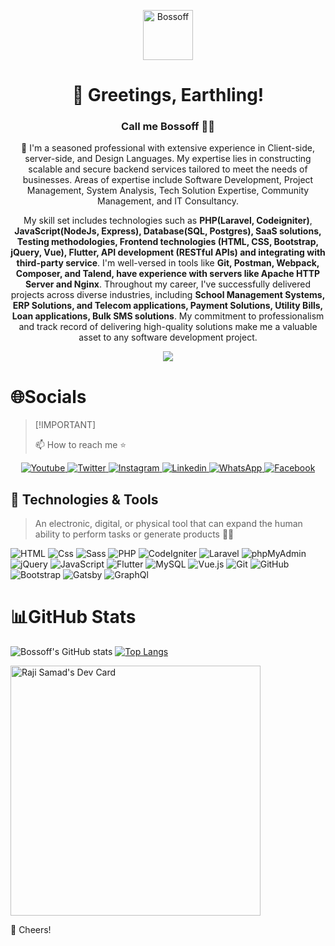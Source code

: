 
<a name="readme-top"></a>

<div align="center">

<img src="https://avatars.githubusercontent.com/u/30760187?v=4" alt="Bossoff" height="80">

<!-- <img src="assets/github-repo-logo.gif" alt="daily.dev animated logo" height="80"> -->

<br>

# 👋 Greetings, Earthling! 

### Call me Bossoff 🤖💜

💬 I'm a seasoned professional with extensive experience in Client-side, server-side, and Design Languages. My expertise lies in constructing scalable and secure backend services tailored to meet the needs of businesses. Areas of expertise include Software Development, Project Management, System Analysis, Tech Solution Expertise, Community Management, and IT Consultancy.

My skill set includes technologies such as **PHP(Laravel, Codeigniter)**, **JavaScript(NodeJs, Express), Database(SQL, Postgres), SaaS solutions, Testing methodologies, Frontend technologies (HTML, CSS, Bootstrap, jQuery, Vue), Flutter, API development (RESTful APIs) and integrating with third-party service**. I'm well-versed in tools like **Git, Postman, Webpack, Composer, and Talend, have experience with servers like Apache HTTP Server and Nginx**. Throughout my career, I've successfully delivered projects across diverse industries, including **School Management Systems, ERP Solutions, and Telecom applications, Payment Solutions, Utility Bills, Loan applications, Bulk SMS solutions**. My commitment to professionalism and track record of delivering high-quality solutions make me a valuable asset to any software development project.

<be>


![](https://komarev.com/ghpvc/?username=bossoff&label=PROFILE+VIEWS)


</div>

# 🌐Socials

> \[!IMPORTANT]
>
> 📫 How to reach me ⭐️
> 
<p dir="auto" align="center">
 
   <a href="#">
    <img
      alt="Youtube"
      src="https://img.shields.io/badge/youtube-FF0000?logo=youtube&logoColor=white&style=flat"
    />
  </a>
  <a href="https://twitter.com/rajihboss">
    <img
      alt="Twitter"
      src="https://img.shields.io/badge/Twitter-1DA1F2?logo=twitter&logoColor=white&style=flat"
    />
  </a>
  <a href="https://instagram.com/bossoff.1">
    <img
      alt="Instagram"
      src="https://img.shields.io/badge/Instagram-E4405F?logo=instagram&logoColor=white&style=flat"
    />
  </a>
  <a href="https://www.linkedin.com/in/bossoff">
    <img
      alt="Linkedin"
      src="https://img.shields.io/badge/linkedin-0077B5?logo=linkedin&logoColor=white&style=flat"
    />
  </a>
  <a href="#">
    <img
      alt="WhatsApp"
      src="https://img.shields.io/badge/WhatsApp-25D366?logo=WhatsApp&logoColor=white&style=flat"
    />
  </a>
  <a href="#">
    <img
      alt="Facebook"
      src="https://img.shields.io/badge/Facebook-1877F2?logo=Facebook&logoColor=white&style=flat"
    />
  </a>
 
</p>



## 🔧 Technologies & Tools

> An electronic, digital, or physical tool that can expand the human ability to perform tasks or generate products 👩‍💻

<p>
 <img alt="HTML" src="https://img.shields.io/badge/HTML-E34F26?logo=html5&logoColor=white&style=for-the-badge" />
 <img alt="Css" src="https://img.shields.io/badge/CSS-1572B6?logo=css3&logoColor=white&style=for-the-badge" />
 <img alt="Sass" src="https://img.shields.io/badge/Sass-CC6699?logo=sass&logoColor=white&style=for-the-badge" />
 <img alt="PHP" src="https://img.shields.io/badge/PHP-777BB4?logo=php&logoColor=white&style=for-the-badge" />
 <img alt="CodeIgniter" src="https://img.shields.io/badge/CodeIgniter-EF4223?logo=codeIgniter&logoColor=white&style=for-the-badge" />
 <img alt="Laravel" src="https://img.shields.io/badge/Laravel-FF2D20?logo=laravel&logoColor=white&style=for-the-badge" />
 <img alt="phpMyAdmin" src="https://img.shields.io/badge/phpMyAdmin-6C78AF?logo=phpmyadmin&logoColor=white&style=for-the-badge" />
 <img alt="jQuery" src="https://img.shields.io/badge/jQuery-0769AD?logo=jquery&logoColor=white&style=for-the-badge" />
 <img alt="JavaScript" src="https://img.shields.io/badge/JavaScript-F7DF1E?logo=javascript&logoColor=white&style=for-the-badge" />
 <img alt="Flutter" src="https://img.shields.io/badge/Flutter-02569B?logo=Flutter&logoColor=white&style=for-the-badge" />
 <img alt="MySQL" src="https://img.shields.io/badge/MySQL-4479A1?logo=mysql&logoColor=white&style=for-the-badge" />
 <img alt="Vue.js" src="https://img.shields.io/badge/Vue.js-4FC08D?logo=Vue.js&logoColor=white&style=for-the-badge" />
 <img alt="Git" src="https://img.shields.io/badge/Git-F05032?logo=Git&logoColor=white&style=for-the-badge" />
 <img alt="GitHub" src="https://img.shields.io/badge/GitHub-181717?logo=GitHub&logoColor=white&style=for-the-badge" />
 <img alt="Bootstrap" src="https://img.shields.io/badge/Bootstrap-7952B3?logo=Bootstrap&logoColor=white&style=for-the-badge" />
 <img alt="Gatsby" src="https://img.shields.io/badge/Gatsby-663399?logo=gatsby&logoColor=white&style=for-the-badge" />
 <img alt="GraphQl" src="https://img.shields.io/badge/GraphQL-E10098?logo=graphql&logoColor=white&style=for-the-badge" />
  <!-- <img alt="C Sharp" src="https://img.shields.io/badge/C%23-239120?logo=c-sharp&logoColor=white&style=for-the-badge" /> -->
  <!-- <img alt="Unity" src="https://img.shields.io/badge/Unity-000000?logo=unity&logoColor=white&style=for-the-badge" /> -->
</p>

# 📊GitHub Stats


![Bossoff's GitHub stats](https://github-readme-stats.vercel.app/api?username=bossoff&show_icons=true&count_private=true) 
[![Top Langs](https://github-readme-stats.vercel.app/api/top-langs/?username=bossoff&layout=compact)](https://github.com/bossoff/github-readme-stats)




<!-- 



<a href="https://github.com/bossoff/github-readme-stats">
  <img align="center" src="https://github-readme-stats.vercel.app/api/pin/?username=bossoff&repo=github-readme-stats" />
</a>
<a href="https://github.com/bossoff/convoychat">
  <img align="center" src="https://github-readme-stats.vercel.app/api/pin/?username=bossoff&repo=convoychat" />
</a> -->


<!-- [![An image of @bossoff's Holopin badges, which is a link to view their full Holopin profile](https://holopin.me/bossoff)](https://holopin.io/@bossoff) -->


<a href="https://app.daily.dev/bossoff"><img src="https://api.daily.dev/devcards/d3bf99495cfb403da0ce1135a4c6bcae.png?r=k7p" width="400" alt="Raji Samad's Dev Card"/></a>

🥂 Cheers!
